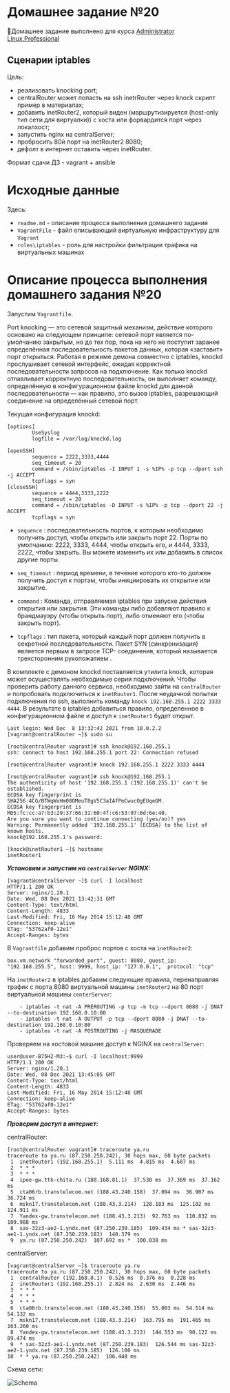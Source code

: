 # **Домашнее задание №20**

🔖Домашнее задание выполнено для курса [Administrator Linux.Professional](https://otus.ru/lessons/linux-professional/)

## **Сценарии iptables**
 
Цель:

- реализовать knocking port;
- centralRouter может попасть на ssh inetrRouter через knock скрипт пример в материалах;
- добавить inetRouter2, который виден (маршрутизируется (host-only тип сети для виртуалки)) с хоста или форвардится порт через локалхост;
- запустить nginx на centralServer;
- пробросить 80й порт на inetRouter2 8080;
- дефолт в интернет оставить через inetRouter.

Формат сдачи ДЗ - vagrant + ansible

# **Исходные данные**

Здесь:
- `readme.md` - описание процесса выполнения домашнего задания
- `VagrantFile` - файл описывающий виртуальную инфраструктуру для `Vagrant`
- `roles\iptables` - роль для настройки фильтрации трафика на виртуальных машинах

# **Описание процесса выполнения домашнего задания №20**

Запустим `Vagrantfile`.

Port knocking — это сетевой защитный механизм, действие которого основано на следующем принципе: 
сетевой порт является по-умолчанию закрытым, но до тех пор, пока на него не поступит заранее определённая 
последовательность пакетов данных, которая «заставит» порт открыться. 
Работая в режиме демона совместно с iptables, knockd прослушивает сетевой интерфейс, 
ожидая корректной последовательности запросов на подключение. Как только knockd отлавливает корректную последовательность, 
он выполняет команду, определённую в конфигурационном файле knockd для данной последовательности — как правило, это вызов 
iptables, разрешающий соединение на определённый сетевой порт.

Текущая конфигурация knockd:
```
[options]
        UseSyslog
        logfile = /var/log/knockd.log

[openSSH]
        sequence = 2222,3333,4444
        seq_timeout = 20
        command = /sbin/iptables -I INPUT 1 -s %IP% -p tcp --dport ssh -j ACCEPT
        tcpflags = syn
[closeSSH]
        sequence = 4444,3333,2222
        seq_timeout = 20
        command = /sbin/iptables -D INPUT -s %IP% -p tcp --dport 22 -j ACCEPT
        tcpflags = syn
```

- `sequence` : последовательность портов, к которым необходимо получить доступ, чтобы открыть или закрыть порт 22. 
Порты по умолчанию: 2222, 3333, 4444, чтобы открыть его, и 4444, 3333, 2222, чтобы закрыть. 
Вы можете изменить их или добавить в список другие порты. 

- `seq_timeout` : период времени, в течение которого кто-то должен получить доступ к портам, чтобы инициировать их открытие или закрытие.

- `command` : Команда, отправляемая iptables при запуске действия открытия или закрытия. Эти команды либо добавляют правило к брандмауэру 
(чтобы открыть порт), либо отменяют его (чтобы закрыть порт).

- `tcpflags` : тип пакета, который каждый порт должен получить в секретной последовательности. 
Пакет SYN (синхронизация) является первым в запросе TCP- соединения, который называется трехсторонним рукопожатием .

В комплекте с демоном knockd поставляется утилита knock, которая может осуществлять необходимые серии подключений.
Чтобы проверить работу данного сервиса, необходимо зайти на `centralRouter` и попробовать подключиться к `inetRouter1`. После неудачной попытки подключения 
по ssh, выполнить команду `knock 192.168.255.1 2222 3333 4444`. В результате в iptables добавиться правило, 
определенное в конфигурационном файле и доступ к `inetRouter1` будет открыт.

```
Last login: Wed Dec  8 13:32:42 2021 from 10.0.2.2
[vagrant@centralRouter ~]$ sudo su

[root@centralRouter vagrant]# ssh knock@192.168.255.1          
ssh: connect to host 192.168.255.1 port 22: Connection refused

[root@centralRouter vagrant]# knock 192.168.255.1 2222 3333 4444

[root@centralRouter vagrant]# ssh knock@192.168.255.1
The authenticity of host '192.168.255.1 (192.168.255.1)' can't be established.
ECDSA key fingerprint is SHA256:4CG/BTWqWxHm08OMeuT8gV5C3aIAfPmCwucOgEUqeGM.
ECDSA key fingerprint is MD5:fc:cc:a7:b3:29:37:66:31:60:4f:c6:53:97:6d:6e:40.
Are you sure you want to continue connecting (yes/no)? yes
Warning: Permanently added '192.168.255.1' (ECDSA) to the list of known hosts.
knock@192.168.255.1's password:

[knock@inetRouter1 ~]$ hostname
inetRouter1
```

***Установим и запустим на `centralServer` NGINX:***

```
[vagrant@centralServer ~]$ curl -I localhost
HTTP/1.1 200 OK
Server: nginx/1.20.1
Date: Wed, 08 Dec 2021 13:42:31 GMT
Content-Type: text/html
Content-Length: 4833
Last-Modified: Fri, 16 May 2014 15:12:48 GMT
Connection: keep-alive
ETag: "53762af0-12e1"
Accept-Ranges: bytes
``` 

В `Vagrantfile` добавим проброс портов с хоста на `inetRouter2`:
```
box.vm.network "forwarded_port", guest: 8080, guest_ip: "192.168.255.5", host: 9999, host_ip: "127.0.0.1",  protocol: "tcp"
```

На `inetRouter2` в iptables добавим следующие правила, перенаправляя трафик с порта 8080 виртуальной машины `inetRouter2` 
на 80 порт виртуальной машины `centerServer`:
```
    - iptables -t nat -A PREROUTING -p tcp -m tcp --dport 8080 -j DNAT --to-destination 192.168.0.10:80
    - iptables -t nat -A OUTPUT -p tcp --dport 8080 -j DNAT --to-destination 192.168.0.10:80
    - iptables -t nat -A POSTROUTING -j MASQUERADE
```

Проверяем на хостовой машине доступ к NGINX на `centralServer`:
```
user@user-B75H2-M3:~$ curl -I localhost:9999
HTTP/1.1 200 OK
Server: nginx/1.20.1
Date: Wed, 08 Dec 2021 13:45:05 GMT
Content-Type: text/html
Content-Length: 4833
Last-Modified: Fri, 16 May 2014 15:12:48 GMT
Connection: keep-alive
ETag: "53762af0-12e1"
Accept-Ranges: bytes
```

***Проверим доступ в интернет:***

centralRouter:

```
[root@centralRouter vagrant]# traceroute ya.ru
traceroute to ya.ru (87.250.250.242), 30 hops max, 60 byte packets
 1  inetRouter1 (192.168.255.1)  5.111 ms  4.815 ms  4.687 ms
 2  * * *
 3  * * *
 4  ipoe-gw.ttk-chita.ru (188.168.81.1)  37.530 ms  37.369 ms  37.162 ms
 5  cta06rb.transtelecom.net (188.43.240.158)  37.094 ms  36.907 ms  36.724 ms
 6  mskn17.transtelecom.net (188.43.3.214)  128.183 ms  125.102 ms  124.911 ms
 7  Yandex-gw.transtelecom.net (188.43.3.213)  92.763 ms  110.832 ms  109.988 ms
 8  sas-32z3-ae2-1.yndx.net (87.250.239.185)  109.434 ms * sas-32z3-ae1-1.yndx.net (87.250.239.183)  140.379 ms
 9  ya.ru (87.250.250.242)  107.692 ms *  100.038 ms
```

centralServer:

```
[vagrant@centralServer ~]$ traceroute ya.ru
traceroute to ya.ru (87.250.250.242), 30 hops max, 60 byte packets
 1  centralRouter (192.168.0.1)  0.526 ms  0.376 ms  0.228 ms
 2  inetRouter1 (192.168.255.1)  2.824 ms  2.630 ms  2.446 ms
 3  * * *
 4  * * *
 5  * * *
 6  cta06rb.transtelecom.net (188.43.240.158)  55.003 ms  54.514 ms  54.132 ms
 7  mskn17.transtelecom.net (188.43.3.214)  163.795 ms  191.465 ms  163.260 ms
 8  Yandex-gw.transtelecom.net (188.43.3.213)  144.553 ms  90.122 ms  89.474 ms
 9  * sas-32z3-ae1-1.yndx.net (87.250.239.183)  126.544 ms sas-32z3-ae2-1.yndx.net (87.250.239.185)  126.100 ms
10  * * ya.ru (87.250.250.242)  106.448 ms
```

Схема сети:

![Schema](https://github.com/MsyuLuch/LinuxProfessional/blob/main/homework-20/image.png)